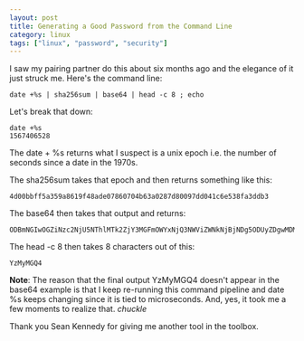 ```yaml
---
layout: post
title: Generating a Good Password from the Command Line
category: linux
tags: ["linux", "password", "security"]
---
```

I saw my pairing partner do this about six months ago and the elegance of it just struck me.  Here's the command line:

    date +%s | sha256sum | base64 | head -c 8 ; echo
    
Let's break that down:

    date +%s
    1567406528
    
The date + %s returns what I suspect is a unix epoch i.e. the number of seconds since a date in the 1970s.

The sha256sum takes that epoch and then returns something like this:

    4d00bbff5a359a8619f48ade07860704b63a0287d80097dd041c6e538fa3ddb3
    
The base64 then takes that output and returns:

    ODBmNGIwOGZiNzc2NjU5NThlMTk2ZjY3MGFmOWYxNjQ3NWViZWNkNjBjNDg5ODUyZDgwMDMzZmM2NTkzNjE5ZCAgLQo=
    
The head -c 8 then takes 8 characters out of this:

    YzMyMGQ4
    
**Note**: The reason that the final output YzMyMGQ4 doesn't appear in the base64 example is that I keep re-running this command pipeline and date %s keeps changing since it is tied to microseconds.  And, yes, it took me a few moments to realize that.  *chuckle*

Thank you Sean Kennedy for giving me another tool in the toolbox.